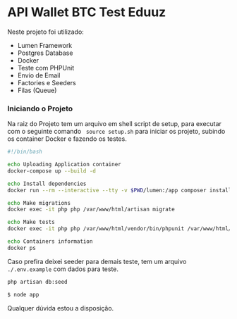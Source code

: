 # API Wallet BTC Test Eduuz

Neste projeto foi utilizado:
  - Lumen Framework
  - Postgres Database
  - Docker
  - Teste com PHPUnit
  - Envio de Email
  - Factories e Seeders
  - Filas (Queue)

 
### Iniciando o Projeto

Na raiz do Projeto tem um arquivo em shell script de setup, para executar com o seguinte comando ``` source setup.sh```   para iniciar os projeto, subindo os container Docker e fazendo os testes. 

```sh
#!/bin/bash

echo Uploading Application container 
docker-compose up --build -d

echo Install dependencies
docker run --rm --interactive --tty -v $PWD/lumen:/app composer install

echo Make migrations
docker exec -it php php /var/www/html/artisan migrate

echo Make tests
docker exec -it php php /var/www/html/vendor/bin/phpunit /var/www/html/tests

echo Containers information 
docker ps
```

Caso prefira deixei seeder para demais teste, tem um arquivo ``` ./.env.example ``` com dados para teste.

```sh
php artisan db:seed
```
 
```sh
$ node app
```
 
Qualquer dúvida estou a disposição.

 
 
